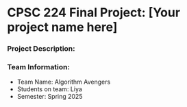 # CPSC 224 Final Project: [Your project name here]

### Project Description:


### Team Information:

- Team Name: Algorithm Avengers  
- Students on team: Liya 
- Semester: Spring 2025


